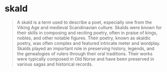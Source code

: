 # skald
> A skald is a term used to describe a poet, especially one from the Viking Age and medieval Scandinavian culture. Skalds were known for their skills in composing and reciting poetry, often in praise of kings, nobles, and other notable figures. Their poetry, known as skaldic poetry, was often complex and featured intricate meter and wordplay. Skalds played an important role in preserving history, legends, and the genealogies of rulers through their oral traditions. Their works were typically composed in Old Norse and have been preserved in various sagas and historical records.
